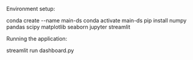 Environment setup:

conda create --name main-ds
conda activate main-ds
pip install numpy pandas scipy matplotlib seaborn jupyter streamlit

Running the application:

streamlit run dashboard.py
